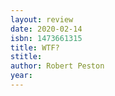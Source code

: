 ```yaml
---
layout: review
date: 2020-02-14
isbn: 1473661315
title: WTF?
stitle: 
author: Robert Peston
year: 
---
```

